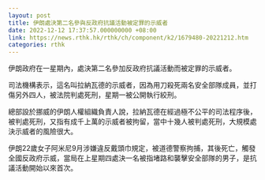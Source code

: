 ```yaml
---
layout: post
title: 伊朗處決第二名參與反政府抗議活動被定罪的示威者
date: 2022-12-12 17:37:57.000000000 +08:00
link: https://news.rthk.hk/rthk/ch/component/k2/1679480-20221212.htm
categories: rthk
---
```


伊朗政府在一星期內，處決第二名參加反政府抗議活動而被定罪的示威者。

司法機構表示，這名叫拉納瓦德的示威者，因為用刀殺死兩名安全部隊成員，並打傷另外四人，被法院判處死刑，星期一被公開執行絞刑。

總部設於挪威的伊朗人權組織負責人說，拉納瓦德在經過極不公平的司法程序後，被判處死刑，又指有成千上萬的示威者被拘留，當中十幾人被判處死刑，大規模處決示威者的風險很大。

伊朗22歲女子阿米尼9月涉嫌違反戴頭巾規定，被道德警察拘捕，其後死亡，觸發全國反政府示威，當局在上星期四處決一名被指堵路和襲擊安全部隊的男子，是抗議活動開始以來首次。
